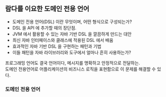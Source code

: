 ## 람다를 이요한 도메인 전용 언어
- 도메인 전용 언어(DSL) 이란 무엇이며, 어떤 형식으로 구성되는가?
- DSL 을 API 에 추가할 때의 장단점.
- JVM 에서 활용할 수 있는 자바 기반 DSL 을 깔끔하게 만드는 대안
- 최신 자바 인터페이스와 클래스에 적용된 DSL 에서 배움
- 효과적인 자바 기반 DSL 을 구현하는 패턴과 기법
- 이들 패턴을 자바 라이브러리와 도구에서 얼마나 흔히 사용하는가? 

프로그래밍 언어도 결국 언어이다, 메시지를 명확하고 안정적으로 전달하는. <br>
도메인 전용언어로 어플리케이션의 비즈니스 로직을 표현함으로 이 문제를 해결할 수 있다. <br>

### 도메인 전용 언어